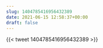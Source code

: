 ```yaml
---
slug: 1404785416956432389
date: 2021-06-15 12:58:37+00:00
draft: false
---
```


{{< tweet 1404785416956432389 >}}
